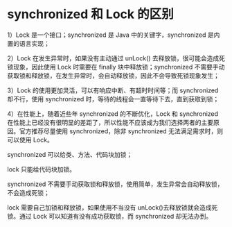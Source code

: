 # synchronized 和 Lock 的区别

1）Lock 是一个接口；synchronized 是 Java 中的关键字，synchronized 是内置的语言实现；

2）Lock 在发生异常时，如果没有主动通过 unLock() 去释放锁，很可能会造成死锁现象，因此使用 Lock 时需要在 finally 块中释放锁；synchronized 不需要手动获取锁和释放锁，在发生异常时，会自动释放锁，因此不会导致死锁现象发生；

3）Lock 的使用更加灵活，可以有响应中断、有超时时间等；而 synchronized 却不行，使用 synchronized 时，等待的线程会一直等待下去，直到获取到锁；

4）在性能上，随着近些年 synchronized 的不断优化，Lock 和 synchronized 在性能上已经没有很明显的差距了，所以性能不应该成为我们选择两者的主要原因。官方推荐尽量使用 synchronized，除非 synchronized 无法满足需求时，则可以使用 Lock。

synchronized 可以给类、方法、代码块加锁；

lock 只能给代码块加锁。

synchronized 不需要手动获取锁和释放锁，使用简单，发生异常会自动释放锁，不会造成死锁；

lock 需要自己加锁和释放锁，如果使用不当没有 unLock()去释放锁就会造成死锁。通过 Lock 可以知道有没有成功获取锁，而 synchronized 却无法办到。

‍
